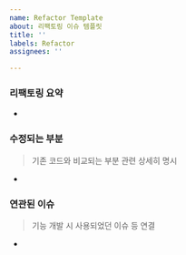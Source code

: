 ```yaml
---
name: Refactor Template
about: 리팩토링 이슈 템플릿
title: ''
labels: Refactor
assignees: ''

---
```


### 리팩토링 요약
-

### 수정되는 부분
> 기존 코드와 비교되는 부분 관련 상세히 명시
-

### 연관된 이슈
> 기능 개발 시 사용되었던 이슈 등 연결
-
